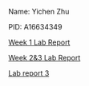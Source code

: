 Name: Yichen Zhu

PID:  A16634349


[Week 1 Lab Report](lab1.md)

[Week 2&3 Lab Report](lab2.md)

[Lab report 3](lab3.md)
